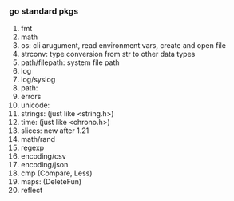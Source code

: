 ### go standard pkgs
1. fmt
2. math
3. os: cli arugument, read environment vars, create and open file
4. strconv: type conversion from str to other data types
5. path/filepath: system file path
6. log
7. log/syslog
8. path: 
9. errors
10. unicode: 
11. strings: (just like <string.h>)
12. time: (just like <chrono.h>)
13. slices: new after 1.21
14. math/rand
15. regexp
16. encoding/csv
17. encoding/json
18. cmp (Compare, Less)
19. maps: (DeleteFun)
20. reflect